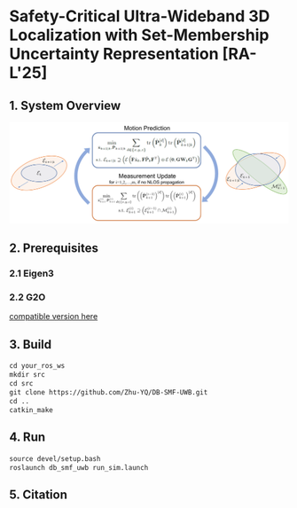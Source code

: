 # Safety-Critical Ultra-Wideband 3D Localization with Set-Membership Uncertainty Representation [RA-L'25]

## 1. System Overview

![](./pics/overview.png)

## 2. Prerequisites

### 2.1 Eigen3



### 2.2 G2O
[compatible version here](https://github.com/RainerKuemmerle/g2o/tree/9b41a4ea5ade8e1250b9c1b279f3a9c098811b5a)


## 3. Build
```
cd your_ros_ws
mkdir src
cd src
git clone https://github.com/Zhu-YQ/DB-SMF-UWB.git
cd ..
catkin_make
```


## 4. Run
```
source devel/setup.bash
roslaunch db_smf_uwb run_sim.launch
```


## 5. Citation
